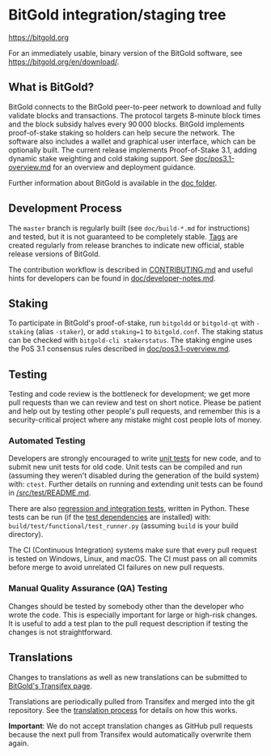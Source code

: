 BitGold integration/staging tree
=====================================

https://bitgold.org

For an immediately usable, binary version of the BitGold software, see
https://bitgold.org/en/download/.

What is BitGold?
---------------------

BitGold connects to the BitGold peer-to-peer network to download and fully
validate blocks and transactions. The protocol targets 8-minute block times and
the block subsidy halves every 90 000 blocks. BitGold implements proof-of-stake staking so holders can help secure the
network. The software also includes a wallet and graphical user interface,
which can be optionally built. The current release implements
Proof-of-Stake 3.1, adding dynamic stake weighting and cold staking support.
See [doc/pos3.1-overview.md](doc/pos3.1-overview.md) for an overview and
deployment guidance.

Further information about BitGold is available in the [doc folder](/doc).

Development Process
-------------------

The `master` branch is regularly built (see `doc/build-*.md` for instructions) and tested, but it is not guaranteed to be
completely stable. [Tags](https://github.com/bitgold/bitgold/tags) are created
regularly from release branches to indicate new official, stable release versions of BitGold.

The contribution workflow is described in [CONTRIBUTING.md](CONTRIBUTING.md)
and useful hints for developers can be found in [doc/developer-notes.md](doc/developer-notes.md).

Staking
-------

To participate in BitGold's proof-of-stake, run `bitgoldd` or `bitgold-qt` with
`-staking` (alias `-staker`), or add `staking=1` to `bitgold.conf`. The staking
status can be checked with `bitgold-cli stakerstatus`. The staking engine uses the
PoS 3.1 consensus rules described in
[doc/pos3.1-overview.md](doc/pos3.1-overview.md).

Testing
-------

Testing and code review is the bottleneck for development; we get more pull
requests than we can review and test on short notice. Please be patient and help out by testing
other people's pull requests, and remember this is a security-critical project where any mistake might cost people
lots of money.

### Automated Testing

Developers are strongly encouraged to write [unit tests](src/test/README.md) for new code, and to
submit new unit tests for old code. Unit tests can be compiled and run
(assuming they weren't disabled during the generation of the build system) with: `ctest`. Further details on running
and extending unit tests can be found in [/src/test/README.md](/src/test/README.md).

There are also [regression and integration tests](/test), written
in Python.
These tests can be run (if the [test dependencies](/test) are installed) with: `build/test/functional/test_runner.py`
(assuming `build` is your build directory).

The CI (Continuous Integration) systems make sure that every pull request is tested on Windows, Linux, and macOS.
The CI must pass on all commits before merge to avoid unrelated CI failures on new pull requests.

### Manual Quality Assurance (QA) Testing

Changes should be tested by somebody other than the developer who wrote the
code. This is especially important for large or high-risk changes. It is useful
to add a test plan to the pull request description if testing the changes is
not straightforward.

Translations
------------

Changes to translations as well as new translations can be submitted to
[BitGold's Transifex page](https://explore.transifex.com/bitcoin/bitcoin/).

Translations are periodically pulled from Transifex and merged into the git repository. See the
[translation process](doc/translation_process.md) for details on how this works.

**Important**: We do not accept translation changes as GitHub pull requests because the next
pull from Transifex would automatically overwrite them again.
